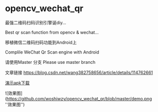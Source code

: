 # opencv_wechat_qr

最强二维码扫码识别引擎诞diy...

Best qr scan function from opencv & wechat...

移植微信二维码扫码功能到Android上

Complile WeChat Qr Scan engine with Android


请使用Master 分支
Please use master branch

文章链接
https://blog.csdn.net/wang382758656/article/details/114762661

[演示apk下载](https://github.com/woshiwzy/opencv_wechat_qr/blob/master/qrdemo-release.apk)

![效果图](https://github.com/woshiwzy/opencv_wechat_qr/blob/master/demo.png ''效果图'')
